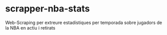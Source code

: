 # scrapper-nba-stats
Web-Scraping per extreure estadístiques per temporada sobre jugadors de la NBA en actiu i retirats
